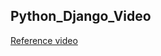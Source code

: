 ## Python_Django_Video

[Reference video](https://drive.google.com/file/d/1XXHLtjJj1FUWjeclLha4XXSz0UI4j8RH/view?usp=sharing)
